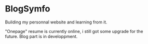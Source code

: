 BlogSymfo
=========

Building my personnal website and learning from it.

"Onepage" resume is currently online, i still got some upgrade for the future.
Blog part is in developpment.
